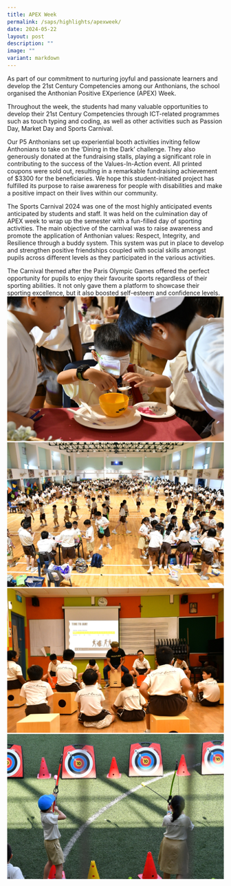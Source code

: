 ```yaml
---
title: APEX Week
permalink: /saps/highlights/apexweek/
date: 2024-05-22
layout: post
description: ""
image: ""
variant: markdown
---
```

As part of our commitment to nurturing joyful and passionate learners and develop the 21st Century Competencies among our Anthonians, the school organised the Anthonian Positive EXperience (APEX) Week.

Throughout the week, the students had many valuable opportunities to develop their 21st Century Competencies through ICT-related programmes such as touch typing and coding, as well as other activities such as Passion Day, Market Day and Sports Carnival.

Our P5 Anthonians set up experiential booth activities inviting fellow Anthonians to take on the ‘Dining in the Dark’ challenge. They also generously donated at the fundraising stalls, playing a significant role in contributing to the success of the Values-In-Action event. All printed coupons were sold out, resulting in a remarkable fundraising achievement of $3300 for the beneficiaries. We hope this student-initiated project has fulfilled its purpose to raise awareness for people with disabilities and make a positive impact on their lives within our community.

The Sports Carnival 2024 was one of the most highly anticipated events anticipated by students and staff. It was held on the culmination day of APEX week to wrap up the semester with a fun-filled day of sporting activities. The main objective of the carnival was to raise awareness and promote the application of Anthonian values: Respect, Integrity, and Resilience through a buddy system. This system was put in place to develop and strengthen positive friendships coupled with social skills amongst pupils across different levels as they participated in the various activities. 

The Carnival themed after the Paris Olympic Games offered the perfect opportunity for pupils to enjoy their favourite sports regardless of their sporting abilities. It not only gave them a platform to showcase their sporting excellence, but it also boosted self-esteem and confidence levels.
![](/images/APEX%20week/APEX_01.jpg)
![](/images/APEX%20week/APEX_02.jpg)
![](/images/APEX%20week/APEX_03.jpg)
![](/images/APEX%20week/APEX_04.jpg)